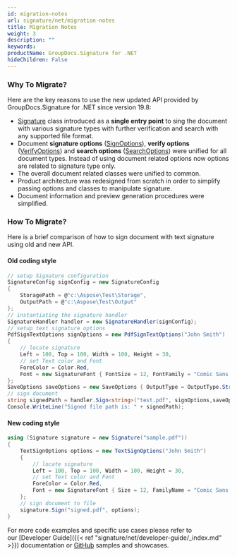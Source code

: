 ```yaml
---
id: migration-notes
url: signature/net/migration-notes
title: Migration Notes
weight: 3
description: ""
keywords: 
productName: GroupDocs.Signature for .NET
hideChildren: False
---
```

### Why To Migrate?
  
Here are the key reasons to use the new updated API provided by GroupDocs.Signature for .NET since version 19.8:

* [Signature](https://apireference.groupdocs.com/net/signature/groupdocs.signature/signature) class introduced as a **single entry point** to sing the document with various signature types with further verification and search with any supported file format.
* Document **signature options** ([SignOptions](https://apireference.groupdocs.com/net/signature/groupdocs.signature.options/signoptions)), **verify options** ([VerifyOptions](https://apireference.groupdocs.com/net/signature/groupdocs.signature.options/verifyoptions)) and **search options** ([SearchOptions](https://apireference.groupdocs.com/net/signature/groupdocs.signature.options/searchoptions)) were unified for all document types. Instead of using document related options now options are related to signature type only.
* The overall document related classes were unified to common.
* Product architecture was redesigned from scratch in order to simplify passing options and classes to manipulate signature.
* Document information and preview generation procedures were simplified.

### How To Migrate?

Here is a brief comparison of how to sign document with text signature using old and new API.  

#### Old coding style

```csharp
// setup Signature configuration
SignatureConfig signConfig = new SignatureConfig
{
    StoragePath = @"c:\Aspose\Test\Storage",
    OutputPath = @"c:\Aspose\Test\Output"
};
// instantiating the signature handler
SignatureHandler handler = new SignatureHandler(signConfig);
// setup text signature options
PdfSignTextOptions signOptions = new PdfSignTextOptions("John Smith")
{
    // locate signature
    Left = 100, Top = 100, Width = 100, Height = 30,
    // set Text color and Font
    ForeColor = Color.Red,
    Font = new SignatureFont { FontSize = 12, FontFamily = "Comic Sans MS" }
};
SaveOptions saveOptions = new SaveOptions { OutputType = OutputType.String, OutputFileName = "signed.pdf" };
// sign document
string signedPath = handler.Sign<string>("test.pdf", signOptions,saveOptions);
Console.WriteLine("Signed file path is: " + signedPath);
```

#### New coding style

```csharp
using (Signature signature = new Signature("sample.pdf"))
{
    TextSignOptions options = new TextSignOptions("John Smith")
    {
        // locate signature
        Left = 100, Top = 100, Width = 100, Height = 30,
        // set Text color and Font
        ForeColor = Color.Red,
        Font = new SignatureFont { Size = 12, FamilyName = "Comic Sans MS" }
    };
    // sign document to file
    signature.Sign("signed.pdf", options);
}
```

For more code examples and specific use cases please refer to our [Developer Guide]({{< ref "signature/net/developer-guide/_index.md" >}}) documentation or [GitHub](https://github.com/groupdocs-signature/GroupDocs.Signature-for-.NET/) samples and showcases.
